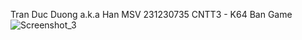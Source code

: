 Tran Duc Duong a.k.a Han
MSV 231230735
CNTT3 - K64
Ban Game
![Screenshot_3](https://github.com/user-attachments/assets/4d7dbde1-d589-4d30-93d8-5a5542ae5619)

